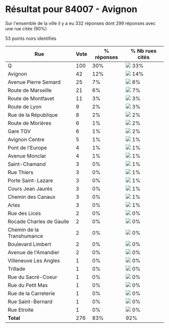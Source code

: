 # Résultat pour 84007 - Avignon

Sur l'ensemble de la ville il y a eu 332 réponses dont 299 réponses avec une rue citée (90%)

53 points noirs identifiés

| Rue | Vote | % réponses | % Nb rues cités|
|-----|------|------------|----------------|
| Q | 100 | 30% | <img src="../../img/bar_33.gif" />&nbsp;33%|
| Avignon | 42 | 12% | <img src="../../img/bar_14.gif" />&nbsp;14%|
| Avenue Pierre Semard | 25 | 7% | <img src="../../img/bar_8.gif" />&nbsp;8%|
| Route de Marseille | 21 | 6% | <img src="../../img/bar_7.gif" />&nbsp;7%|
| Route de Montfavet | 11 | 3% | <img src="../../img/bar_3.gif" />&nbsp;3%|
| Route de Lyon | 9 | 2% | <img src="../../img/bar_3.gif" />&nbsp;3%|
| Rue de la République | 8 | 2% | <img src="../../img/bar_2.gif" />&nbsp;2%|
| Route de Morières | 6 | 1% | <img src="../../img/bar_2.gif" />&nbsp;2%|
| Gare TGV | 6 | 1% | <img src="../../img/bar_2.gif" />&nbsp;2%|
| Avignon Centre | 5 | 1% | <img src="../../img/bar_1.gif" />&nbsp;1%|
| Pont de l'Europe | 4 | 1% | <img src="../../img/bar_1.gif" />&nbsp;1%|
| Avenue Monclar | 4 | 1% | <img src="../../img/bar_1.gif" />&nbsp;1%|
| Saint-Chamand | 3 | 0% | <img src="../../img/bar_1.gif" />&nbsp;1%|
| Rue Thiers | 3 | 0% | <img src="../../img/bar_1.gif" />&nbsp;1%|
| Porte Saint-Lazare | 3 | 0% | <img src="../../img/bar_1.gif" />&nbsp;1%|
| Cours Jean Jaurès | 3 | 0% | <img src="../../img/bar_1.gif" />&nbsp;1%|
| Chemin des Canaux | 3 | 0% | <img src="../../img/bar_1.gif" />&nbsp;1%|
| Arles | 3 | 0% | <img src="../../img/bar_1.gif" />&nbsp;1%|
| Rue des Lices | 2 | 0% | <img src="../../img/bar_0.gif" />&nbsp;0%|
| Rocade Charles de Gaulle | 2 | 0% | <img src="../../img/bar_0.gif" />&nbsp;0%|
| Chemin de la Transhumance | 2 | 0% | <img src="../../img/bar_0.gif" />&nbsp;0%|
| Boulevard Limbert | 2 | 0% | <img src="../../img/bar_0.gif" />&nbsp;0%|
| Avenue de l'Amandier | 2 | 0% | <img src="../../img/bar_0.gif" />&nbsp;0%|
| Villeneuve Les Angles | 1 | 0% | <img src="../../img/bar_0.gif" />&nbsp;0%|
| Trillade | 1 | 0% | <img src="../../img/bar_0.gif" />&nbsp;0%|
| Rue du Sacré-Coeur | 1 | 0% | <img src="../../img/bar_0.gif" />&nbsp;0%|
| Rue du Petit Mas | 1 | 0% | <img src="../../img/bar_0.gif" />&nbsp;0%|
| Rue de la Carreterie | 1 | 0% | <img src="../../img/bar_0.gif" />&nbsp;0%|
| Rue Saint-Bernard | 1 | 0% | <img src="../../img/bar_0.gif" />&nbsp;0%|
| Rue Etroite | 1 | 0% | <img src="../../img/bar_0.gif" />&nbsp;0%|
| **Total** | 276 | 83% | 92%|

